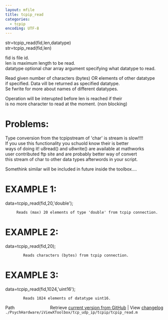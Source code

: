 ```yaml
---
layout: mfile
title: tcpip_read
categories:
  - tcpip
encoding: UTF-8
---
```


str=tcpip\_read(fid,len,datatype)  
str=tcpip\_read(fid,len)  

fid       is file id.  
len       is maximum length to be read.  
datatype  optional char array argument specifying what datatype to read.  

Read given number of characters (bytes) OR elements of other datatype  
if specified. Data vill be returned as specified datatype.  
Se  fwrite   for more about names of different datatypes.  

Operation will be interupted before len is reached if their  
is no more character to read at the moment. (non blocking)  


# Problems:  

Type conversion from the tcpipstream of 'char' is stream is slow!!!!  
If you use this functionality you schuold know their is better  
ways of doing it! u8read()   and u8write() are available at mathworks  
user contributed ftp site and are probably better way of convert  
this stream of char to other data types afterwords in your script.  

Somethink similar will be included in future inside the toolbox....  


# EXAMPLE 1:  

   data=tcpip\_read(fid,20,'double');  

         Reads (max) 20 elements of type 'double' from tcpip connection.  


# EXAMPLE 2:  

   data=tcpip\_read(fid,20);  

            Reads characters (bytes) from tcpip connection.  


# EXAMPLE 3:  

   data=tcpip\_read(fid,1024,'uint16');  

            Reads 1024 elements of datatype uint16.  



<div class="code_header" style="text-align:right;">
  <span style="float:left;">Path&nbsp;&nbsp;</span> <span class="counter">Retrieve <a href=
  "https://raw.github.com/Psychtoolbox-3/Psychtoolbox-3/beta/./PsychHardware/iViewXToolbox/tcp_udp_ip/tcpip/tcpip_read.m">current version from GitHub</a> | View <a href=
  "https://github.com/Psychtoolbox-3/Psychtoolbox-3/commits/beta/./PsychHardware/iViewXToolbox/tcp_udp_ip/tcpip/tcpip_read.m">changelog</a></span>
</div>
<div class="code">
  <code>./PsychHardware/iViewXToolbox/tcp_udp_ip/tcpip/tcpip_read.m</code>
</div>
